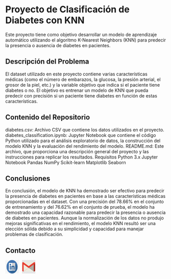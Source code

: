 # Proyecto de Clasificación de Diabetes con KNN

Este proyecto tiene como objetivo desarrollar un modelo de aprendizaje automático utilizando el algoritmo K-Nearest Neighbors (KNN) para predecir la presencia o ausencia de diabetes en pacientes.

## Descripción del Problema
El dataset utilizado en este proyecto contiene varias características médicas (como el número de embarazos, la glucosa, la presión arterial, el grosor de la piel, etc.) y la variable objetivo que indica si el paciente tiene diabetes o no. El objetivo es entrenar un modelo de KNN que pueda predecir con precisión si un paciente tiene diabetes en función de estas características.

## Contenido del Repositorio
diabetes.csv: Archivo CSV que contiene los datos utilizados en el proyecto.
diabetes_classification.ipynb: Jupyter Notebook que contiene el código Python utilizado para el análisis exploratorio de datos, la construcción del modelo KNN y la evaluación del rendimiento del modelo.
README.md: Este archivo, que proporciona una descripción general del proyecto y las instrucciones para replicar los resultados.
Requisitos
Python 3.x
Jupyter Notebook
Pandas
NumPy
Scikit-learn
Matplotlib
Seaborn


## Conclusiones 

En conclusión, el modelo de KNN ha demostrado ser efectivo para predecir la presencia de diabetes en pacientes en base a las características médicas proporcionadas en el dataset.  Con una precisión del 78.66% en el conjunto de entrenamiento y del 76.62% en el conjunto de prueba, el modelo ha demostrado una capacidad razonable para predecir la presencia o ausencia de diabetes en pacientes. Aunque la normalización de los datos no produjo mejoras significativas en el rendimiento, el modelo KNN resultó ser una elección sólida debido a su simplicidad y capacidad para manejar problemas de clasificación. 

## Contacto

<div style="display: flex; align-items: center;">
  <a href="https://www.linkedin.com/public-profile/settings?trk=d_flagship3_profile_self_view_public_profile.com/" style="margin-right: 10px;">
    <img src="./imagenes/in_logo.png" alt="LinkedIn" width="42" height="42">
  </a>
  <a href="mailto:willcr32@gmail.com" style="margin-right: 10px;">
    <img src="./imagenes/gmail_logo.png" alt="Gmail" width="42" height="42">
  </a>
</div>